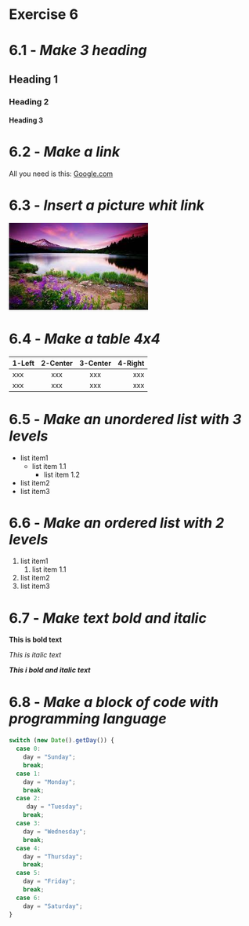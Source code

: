 # Exercise 6

# 6.1 - *Make 3 heading*

## Heading 1
### Heading 2
#### Heading 3

# 6.2 - *Make a link*

All you need is this: [Google.com](google.com)

# 6.3 - *Insert a picture whit link*
[![Nature](pic-test.jpg "test")](https://www.google.com/url?sa=i&url=https%3A%2F%2Fwww.facebook.com%2Fmissnature26%2F&psig=AOvVaw2ujhw7Vyx6tHhiAUbTq8Qq&ust=1644316731879000&source=images&cd=vfe&ved=0CAsQjRxqFwoTCNDrmqiz7fUCFQAAAAAdAAAAABAD)

# 6.4 - *Make a table 4x4*
| 1-Left | 2-Center | 3-Center | 4-Right |
|  :---  |   :---:  |  :---:   |   ---:  |
|  xxx   |    xxx   |    xxx   |   xxx   |
|  xxx   |    xxx   |    xxx   |   xxx   |


# 6.5 - *Make an unordered list with 3 levels*
- list item1 
  - list item 1.1
    - list item 1.2
- list item2 
- list item3

# 6.6 - *Make an ordered list with 2 levels*
1. list item1 
   1. list item 1.1
2. list item2 
3. list item3


# 6.7 - *Make text bold and italic*

**This is bold text**

*This is italic text*

***This i bold and italic text***

# 6.8 - *Make a block of code with programming language*

```javascript
switch (new Date().getDay()) {
  case 0:
    day = "Sunday";
    break;
  case 1:
    day = "Monday";
    break;
  case 2:
     day = "Tuesday";
    break;
  case 3:
    day = "Wednesday";
    break;
  case 4:
    day = "Thursday";
    break;
  case 5:
    day = "Friday";
    break;
  case 6:
    day = "Saturday";
}
```